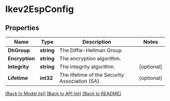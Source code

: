 # Ikev2EspConfig

## Properties

Name | Type | Description | Notes
------------ | ------------- | ------------- | -------------
**DhGroup** | **string** | The Diffie-Hellman Group. | 
**Encryption** | **string** | The encryption algorithm. | 
**Integrity** | **string** | The integrity algorithm. | [optional] 
**Lifetime** | **int32** | The lifetime of the Security Association (SA). | [optional] 

[[Back to Model list]](../README.md#documentation-for-models) [[Back to API list]](../README.md#documentation-for-api-endpoints) [[Back to README]](../README.md)


